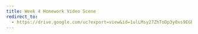 ```yaml
---
title: Week 4 Homework Video Scene
redirect_to:
  - https://drive.google.com/uc?export=view&id=1ulLMsy27ZhToDp3y0xs9EGbNQ9Q9K3n5
---
```

